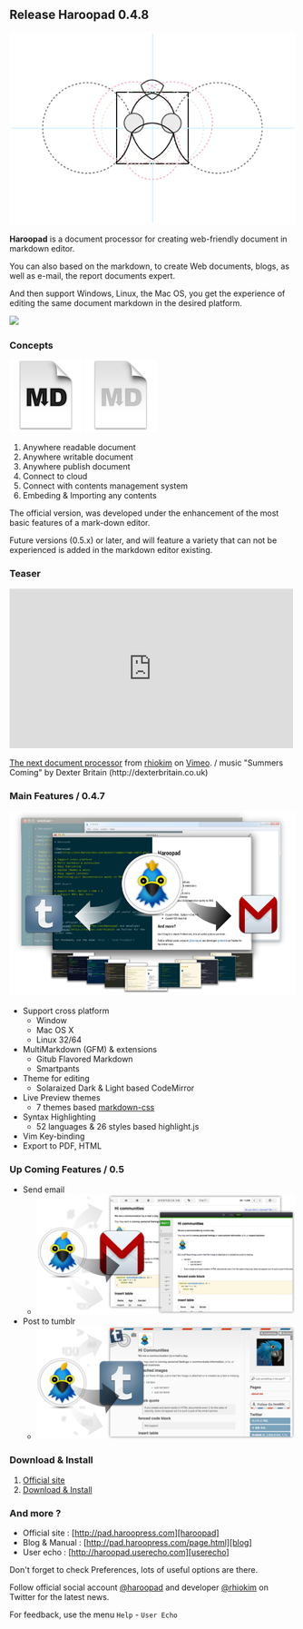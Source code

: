 ## Release Haroopad 0.4.8

![](images/1st-logo.png)

**Haroopad** is a document processor for creating web-friendly document in markdown editor.

You can also based on the markdown, to create Web documents, blogs, as well as e-mail, the report documents expert.

And then support Windows, Linux, the Mac OS, you get the experience of editing the same document markdown in the desired platform.

![](http://pad.haroopress.com/assets/images/logo.png)

### Concepts

![](images/MarkdownDocumentIcon_128x128x32.png '')
![](images/MarkdownDocumentIcon_Gray_128x128x32.png '')

1. Anywhere readable document
2. Anywhere writable document
3. Anywhere publish document
4. Connect to cloud
5. Connect with contents management system
6. Embeding & Importing any contents

The official version, was developed under the enhancement of the most basic features of a mark-down editor.

Future versions (0.5.x) or later, and will feature a variety that can not be experienced is added in the markdown editor existing.

### Teaser

<iframe src="http://player.vimeo.com/video/70385914?title=0&byline=0&portrait=0" width="500" height="281" frameborder="0" webkitAllowFullScreen mozallowfullscreen allowFullScreen></iframe> <p><a href="http://vimeo.com/70385914">The next document processor</a> from <a href="http://vimeo.com/rhio">rhiokim</a> on <a href="https://vimeo.com">Vimeo</a>. / music "Summers Coming" by Dexter Britain (http://dexterbritain.co.uk)</p>

### Main Features / 0.4.7

![](images/release-v0.4.8.png)

* Support cross platform
  - Window
  - Mac OS X
  - Linux 32/64
* MultiMarkdown (GFM) & extensions
	- Gitub Flavored Markdown
	- Smartpants
* Theme for editing
	- Solaraized Dark & Light based CodeMirror
* Live Preview themes
	- 7 themes based [markdown-css](https//github.com/rhiokim/markdown-css)
* Syntax Highlighting
	- 52 languages & 26 styles based highlight.js
* Vim Key-binding
* Export to PDF, HTML

### Up Coming Features / 0.5

* Send email
  - ![](images/sending-email.png)
* Post to tumblr
  - ![](images/post-to-tumblr.png)

### Download & Install

1. [Official site](http://pad.haroopress.com/user.html)
2. [Download & Install](http://pad.haroopress.com/user.html#download)

### And more ?

* Official site : [http://pad.haroopress.com][haroopad]
* Blog & Manual : [http://pad.haroopress.com/page.html][blog]
* User echo : [http://haroopad.userecho.com][userecho]

Don't forget to check Preferences, lots of useful options are there.

Follow official social account [@haroopad](https://twitter.com/haroopad) and developer [@rhiokim](https://twitter.com/rhiokim) on Twitter for the latest news.

For feedback, use the menu `Help` - `User Echo`

[haroopad]: http://pad.haroopress.com
[blog]: http://pad.haroopress.com/page.html
[userecho]: http://haroopad.userecho.com